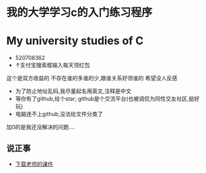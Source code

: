 # 我的大学学习c的入门练习程序
# My university studies of C

- 520708362
- ↑支付宝搜索框输入每天领红包

这个是双方收益的
不存在谁的多谁的少,跟谁关系好领谁的
希望没人反感

- 为了防止地址乱码,我尽量起名用英文,注释是中文
- 等你有了github,给个star;
github是个交流平台(也被调侃为同性交友社区,挺好玩)
- 电脑连不上github,没法给文件分类了

加0的是我还没解决的问题....
## 说正事
- [下载老师的课件](https://raw.githubusercontent.com/chenboshuo/start_c/master/courseware.ppt)
